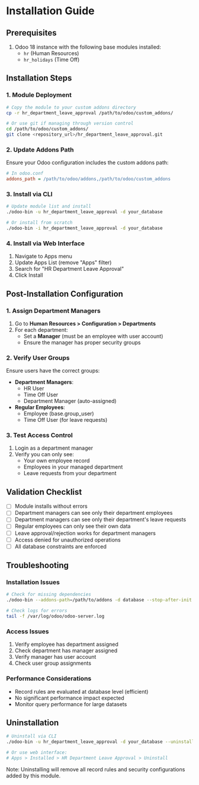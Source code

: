 # Installation Guide

## Prerequisites

1. Odoo 18 instance with the following base modules installed:
   - `hr` (Human Resources)
   - `hr_holidays` (Time Off)

## Installation Steps

### 1. Module Deployment
```bash
# Copy the module to your custom addons directory
cp -r hr_department_leave_approval /path/to/odoo/custom_addons/

# Or use git if managing through version control
cd /path/to/odoo/custom_addons/
git clone <repository_url>/hr_department_leave_approval.git
```

### 2. Update Addons Path
Ensure your Odoo configuration includes the custom addons path:
```ini
# In odoo.conf
addons_path = /path/to/odoo/addons,/path/to/odoo/custom_addons
```

### 3. Install via CLI
```bash
# Update module list and install
./odoo-bin -u hr_department_leave_approval -d your_database

# Or install from scratch
./odoo-bin -i hr_department_leave_approval -d your_database
```

### 4. Install via Web Interface
1. Navigate to Apps menu
2. Update Apps List (remove "Apps" filter)
3. Search for "HR Department Leave Approval"
4. Click Install

## Post-Installation Configuration

### 1. Assign Department Managers
1. Go to **Human Resources > Configuration > Departments**
2. For each department:
   - Set a **Manager** (must be an employee with user account)
   - Ensure the manager has proper security groups

### 2. Verify User Groups
Ensure users have the correct groups:
- **Department Managers**: 
  - HR User
  - Time Off User
  - Department Manager (auto-assigned)
- **Regular Employees**:
  - Employee (base.group_user)
  - Time Off User (for leave requests)

### 3. Test Access Control
1. Login as a department manager
2. Verify you can only see:
   - Your own employee record
   - Employees in your managed department
   - Leave requests from your department

## Validation Checklist

- [ ] Module installs without errors
- [ ] Department managers can see only their department employees
- [ ] Department managers can see only their department's leave requests
- [ ] Regular employees can only see their own data
- [ ] Leave approval/rejection works for department managers
- [ ] Access denied for unauthorized operations
- [ ] All database constraints are enforced

## Troubleshooting

### Installation Issues
```bash
# Check for missing dependencies
./odoo-bin --addons-path=/path/to/addons -d database --stop-after-init

# Check logs for errors
tail -f /var/log/odoo/odoo-server.log
```

### Access Issues
1. Verify employee has department assigned
2. Check department has manager assigned  
3. Verify manager has user account
4. Check user group assignments

### Performance Considerations
- Record rules are evaluated at database level (efficient)
- No significant performance impact expected
- Monitor query performance for large datasets

## Uninstallation

```bash
# Uninstall via CLI
./odoo-bin -u hr_department_leave_approval -d your_database --uninstall

# Or use web interface:
# Apps > Installed > HR Department Leave Approval > Uninstall
```

Note: Uninstalling will remove all record rules and security configurations added by this module.